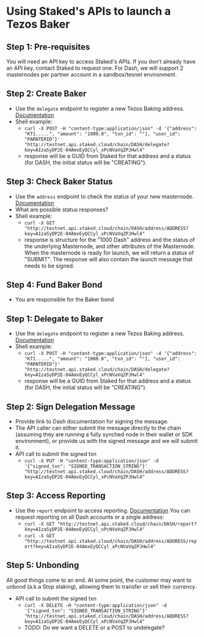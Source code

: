 # Using Staked's APIs to launch a Tezos Baker

## Step 1: Pre-requisites
You will need an API key to access Staked's APIs. If you don't already have an API key, contact Staked to request one. For Dash, we will support 2 masternodes per partner account in a sandbox/tesnet environment.


## Step 2: Create Baker
- Use the `delegate` endpoint to register a new Tezos Baking address. [Documentation]()
- Shell example:
  - `curl -X POST -H "content-type:application/json" -d '{"address": "KT1.....", "amount": "1000.0", "txn_id": ""], "user_id": "PARNTERID"}' "http://testnet.api.staked.cloud/chain/DASH/delegate?key=AIzaSyDP2E-04AmxEyQCCyl_xPcNVaVqZPJHwl4"`
  - response will be a GUID from Staked for that address and a status (for DASH, the initial status will be "CREATING").

## Step 3: Check Baker Status
- Use the `address` endpoint to check the status of your new masternode. [Documentation]()
- What are possible status responses? 
- Shell example:
  - `curl -X GET "http://testnet.api.staked.cloud/chain/DASH/address/ADDRESS?key=AIzaSyDP2E-04AmxEyQCCyl_xPcNVaVqZPJHwl4"`
  - response is structure for the "1000 Dash" address and the status of the underlying Masternode, and other attributes of the Masternode.  When the masternode is ready for launch, we will return a status of "SUBMIT". The response will also contain the launch message that needs to be signed.

## Step 4: Fund Baker Bond
- You are responsible for the Baker bond 

## Step 1: Delegate to Baker
- Use the `delegate` endpoint to register a new Tezos Baking address. [Documentation]()
- Shell example:
  - `curl -X POST -H "content-type:application/json" -d '{"address": "KT1.....", "amount": "1000.0", "txn_id": ""], "user_id": "PARNTERID"}' "http://testnet.api.staked.cloud/chain/DASH/delegate?key=AIzaSyDP2E-04AmxEyQCCyl_xPcNVaVqZPJHwl4"`
  - response will be a GUID from Staked for that address and a status (for DASH, the initial status will be "CREATING").

## Step 2: Sign Delegation Message
- Provide link to Dash documentation for signing the message.
- The API caller can either submit the message directly to the chain (assuming they are running a fully synched node in their wallet or SDK environment), or provide us with the signed message and we will submit it.
- API call to submit the signed txn
  - `curl -X PUT -H "content-type:application/json" -d '{"signed_txn": "SIGNED_TRANSACTION_STRING"}' "http://testnet.api.staked.cloud/chain/DASH/address/ADDRESS?key=AIzaSyDP2E-04AmxEyQCCyl_xPcNVaVqZPJHwl4"`

## Step 3: Access Reporting
- Use the `report` endpoint to access reporting. [Documentation]() You can request reporting on all Dash accounts or a single address:
  - `curl -X GET "http://testnet.api.staked.cloud/chain/DASH/report?key=AIzaSyDP2E-04AmxEyQCCyl_xPcNVaVqZPJHwl4"`
  - `curl -X GET "http://testnet.api.staked.cloud/chain/DASH/address/ADDRESS/report?key=AIzaSyDP2E-04AmxEyQCCyl_xPcNVaVqZPJHwl4"`

## Step 5: Unbonding

All good things come to an end. At some point, the customer may want to unbond (a.k.a Stop staking), allowing them to transfer or sell their currency.
- API call to submit the signed txn
  - `curl -X DELETE -H "content-type:application/json" -d '{"signed_txn": "SIGNED_TRANSACTION_STRING"}' "http://testnet.api.staked.cloud/chain/DASH/address/ADDRESS?key=AIzaSyDP2E-04AmxEyQCCyl_xPcNVaVqZPJHwl4"`
  - TODO: Do we want a DELETE or a POST to undelegate?